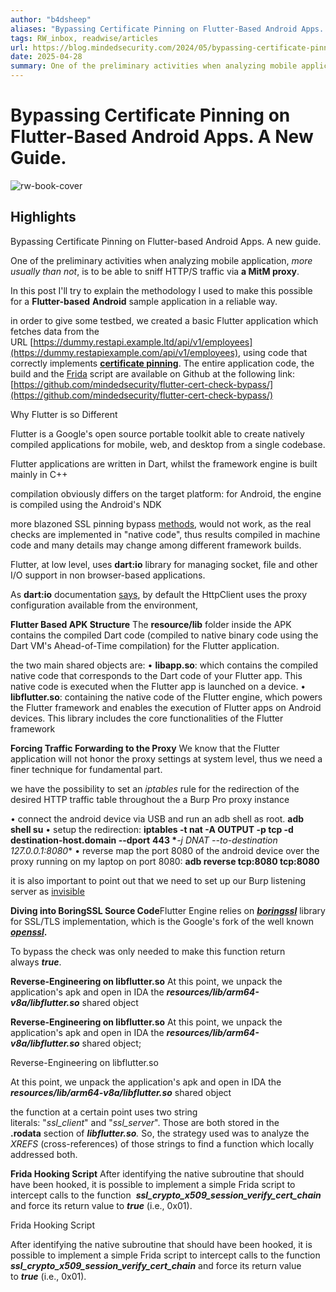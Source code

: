 ```yaml
---
author: "b4dsheep"
aliases: "Bypassing Certificate Pinning on Flutter-Based Android Apps. A New Guide."
tags: RW_inbox, readwise/articles
url: https://blog.mindedsecurity.com/2024/05/bypassing-certificate-pinning-on.html?__readwiseLocation=
date: 2025-04-28
summary: One of the preliminary activities when analyzing mobile application, more usually than not, is to be able to sniff HTTP/S traffic via a MitM proxy. This is quite straightforward in the case of naive applications, but can be quite challenging when applications use certificate pinning techniques. In this post I'll try to explain the methodology I used to make this possible for a Flutter-based Android sample application in a reliable way.IntroductionIt was indeed the need to bypass a certificate validation on a Flutter framework during a mobile application penetration testing activity for a customer of ours, that led to this research. As a first approach, as usual, we tried some of the specific exploits/bypasses we found on the web. Alas, in this case, they failed.Some of the main concepts that are going to be explained, actually, overlap in what those articles contain; what it differs is the technique used for identifying and hooking at runtime the routine used for certificate verification.While minimizing effort ...
---
```

# Bypassing Certificate Pinning on Flutter-Based Android Apps. A New Guide.

![rw-book-cover](https://blogger.googleusercontent.com/img/a/AVvXsEiLZOgVn35LqPDpfHUk6wcqLOjrvV6JioR2CPitS6-4WhuB6jSaudX8wXAwTaHk3U7ebucLS-R5vO6GRTF2dC-cjzUcm-qv1IQLhkB-zDUYLavj06fTkgqAbwsix1lSP2klyN8rqETtdsCcQFAv_FOKE9AGSNQ0TOyi3q5sxBSkyE_lhziAZbmO1DDnroxg=s72-c)

## Highlights


Bypassing Certificate Pinning on Flutter-based Android Apps. A new guide. [](https://read.readwise.io/read/01jqv0kkch82001mj0c0ew19bs)



One of the preliminary activities when analyzing mobile application, *more usually than not*, is to be able to sniff HTTP/S traffic via **a MitM proxy**. [](https://read.readwise.io/read/01jqv0kxqbmz0r6dk714exvaf6)



In this post I'll try to explain the methodology I used to make this possible for a **Flutter-based** **Android** sample application in a reliable way. [](https://read.readwise.io/read/01jqv0mcp8301ts2m0y1h1txkd)



in order to give some testbed, we created a basic Flutter application which fetches data from the URL [https://dummy.restapi.example.ltd/api/v1/employees](https://dummy.restapiexample.com/api/v1/employees), using code that correctly implements **[certificate pinning](https://owasp.org/www-community/controls/Certificate_and_Public_Key_Pinning)**.
 The entire application code, the build and the [Frida](https://frida.re/) script are available on Github at the following link:
 [https://github.com/mindedsecurity/flutter-cert-check-bypass/](https://github.com/mindedsecurity/flutter-cert-check-bypass/) [](https://read.readwise.io/read/01jqv0sxpe0q461m56808ey99s)



Why Flutter is so Different [](https://read.readwise.io/read/01jqv0wdhcwxwtya25tg1mevvh)



Flutter is a Google's open source portable toolkit able to create natively compiled applications for mobile, web, and desktop from a single codebase. [](https://read.readwise.io/read/01jqv0x1fb7e03ck8zq7fehy64)



Flutter applications are written in Dart, whilst the framework engine is built mainly in C++ [](https://read.readwise.io/read/01jqv0x8ywag0egttpehy5c0vh)



compilation obviously differs on the target platform: for Android, the engine is compiled using the Android's NDK [](https://read.readwise.io/read/01jqv0xqc5p1ej8c81ezxkganm)



more blazoned SSL pinning bypass [methods](https://mas.owasp.org/MASTG/techniques/android/MASTG-TECH-0012/), would not work, as the real checks are implemented in "native code", thus results compiled in machine code and many details may change among different framework builds. [](https://read.readwise.io/read/01jqv0ydjc21z6fprjkmzfggk2)



Flutter, at low level, uses **dart:io** library for managing socket, file and other I/O support in non browser-based applications. [](https://read.readwise.io/read/01jqv0z22ban0gr3vdbpajq263)



As **dart:io** documentation [says](https://api.dart.dev/stable/3.2.6/dart-io/HttpClient-class.html), by default the HttpClient uses the proxy configuration available from the environment, [](https://read.readwise.io/read/01jqv0zpemm84bqscjvwpxd4fc)



**Flutter Based APK Structure**
 The **resource/lib** folder inside the APK contains the compiled Dart code (compiled to native binary code using the Dart VM's Ahead-of-Time compilation) for the Flutter application. [](https://read.readwise.io/read/01jqv11d5vgmmnqq3vpqkevzxy)



the two main shared objects are:
 • **libapp.so**: which contains the compiled native code that corresponds to the Dart code of your Flutter app. This native code is executed when the Flutter app is launched on a device.
 • **libflutter.so**: containing the native code of the Flutter engine, which powers the Flutter framework and enables the execution of Flutter apps on Android devices. This library includes the core functionalities of the Flutter framework [](https://read.readwise.io/read/01jqv11n1par9r817d7z01qs5w)



**Forcing Traffic Forwarding to the Proxy**
 We know that the Flutter application will not honor the proxy settings at system level, thus we need a finer technique for fundamental part. [](https://read.readwise.io/read/01jqv14fa6vscff0xem6hyztat)



we have the possibility to set an *iptables* rule for the redirection of the desired HTTP traffic table throughout the a Burp Pro proxy instance [](https://read.readwise.io/read/01jqv14w4jdtm32jqq0g0t40e0)



• connect the android device via USB and run an adb shell as root. 
 **adb shell su**
 • setup the redirection: 
 **iptables -t nat -A OUTPUT -p tcp -d destination-host.domain --dport** **443 \****-j DNAT --to-destination 127.0.0.1:8080**
 • reverse map the port 8080 of the android device over the proxy running on my laptop on port 8080: 
 **adb reverse tcp:8080 tcp:8080** [](https://read.readwise.io/read/01jqv17qky7sckta54ax74stv8)



it is also important to point out that we need to set up our Burp listening server as [invisible](https://portswigger.net/burp/documentation/desktop/tools/proxy/invisible) [](https://read.readwise.io/read/01jqv19w3v1spx5ydxhmrr73dg)



**Diving into BoringSSL Source Code**Flutter Engine relies on **[*boringssl*](https://github.com/google/boringssl)** library for SSL/TLS implementation, which is the Google's fork of the well known **[*openssl*](https://www.openssl.org/).** [](https://read.readwise.io/read/01jqv1eax2nmvfmakcx7ngsg32)



To bypass the check was only needed to make this function return always ***true***. [](https://read.readwise.io/read/01jqv1ftja4fk3xdcsdwaghx8f)



**Reverse-Engineering on libflutter.so**
 At this point, we unpack the application's apk and open in IDA the ***resources/lib/arm64-v8a/libflutter.so*** shared object [](https://read.readwise.io/read/01jqv1gfjbm2czx95kx7s8y62v)



**Reverse-Engineering on libflutter.so**
 At this point, we unpack the application's apk and open in IDA the ***resources/lib/arm64-v8a/libflutter.so*** shared object; [](https://read.readwise.io/read/01jqv1gne2hx9jk4b1sh0mbvzc)



Reverse-Engineering on libflutter.so [](https://read.readwise.io/read/01jqv1j5b31w0aka1h12qappvk)



At this point, we unpack the application's apk and open in IDA the ***resources/lib/arm64-v8a/libflutter.so*** shared object [](https://read.readwise.io/read/01jqv1j8tt9p07nkptsvf8mzn8)



the function at a certain point uses two string literals: "*ssl_client*" and "*ssl_server*". Those are both stored in the **.rodata** section of ***libflutter.so**.* So, the strategy used was to analyze the *XREFS* (cross-references) of those strings to find a function which locally addressed both. [](https://read.readwise.io/read/01jqv1kczgba9xzggvy6jgyeke)



**Frida Hooking Script**
 After identifying the native subroutine that should have been hooked, it is possible to implement a simple Frida script to intercept calls to the function  ***ssl_crypto_x509_session_verify_cert_chain*** and force its return value to ***true*** (i.e., 0x01). [](https://read.readwise.io/read/01jqv1kxgbbbrcxz5m7zxqtpsm)



Frida Hooking Script [](https://read.readwise.io/read/01jqv1m0y39rabm9wfyj22bd38)



After identifying the native subroutine that should have been hooked, it is possible to implement a simple Frida script to intercept calls to the function  ***ssl_crypto_x509_session_verify_cert_chain*** and force its return value to ***true*** (i.e., 0x01). [](https://read.readwise.io/read/01jqv1m4ap1edfqstcxgge1d73)

